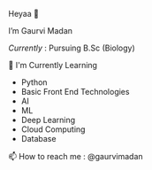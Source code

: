 Heyaa 👋

I’m Gaurvi Madan

_Currently_ : Pursuing B.Sc (Biology)

🌱 I'm Currently Learning
- Python
- Basic Front End Technologies
- AI
- ML
- Deep Learning
- Cloud Computing
- Database

📫 How to reach me : @gaurvimadan

<!---
gaurvimadan/gaurvimadan is a ✨ special ✨ repository because its `README.md` (this file) appears on your GitHub profile.
You can click the Preview link to take a look at your changes.
--->
